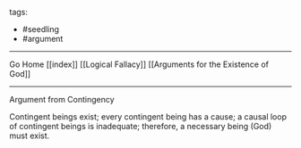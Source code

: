 tags:
- #seedling 
- #argument 
---

Go Home [[index]]
[[Logical Fallacy]]
[[Arguments for the Existence of God]]

---

Argument from Contingency

Contingent beings exist; every contingent being has a cause; a causal loop of contingent beings is inadequate; therefore, a necessary being (God) must exist.